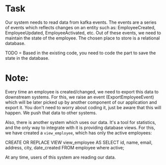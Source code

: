 # Task

Our system needs to read data from kafka events. The events are a series of events which reflects changes on an entity
such as: EmployeeCreated, EmployeeUpdated, EmployeeActivated, etc. Out of these events, we need to maintain the state
of the employee. The chosen place to store is a relational database.


TODO = Based in the existing code, you need to code the part to save the state in the database.


# Note:
Every time an employee is created/changed, we need to export this data to downstream systems.
For this, we raise an event (ExportEmployeeEvent) which will be later picked up by another component of our application and export it.
You don't need to worry about coding it, just be aware that this will happen. We push that data to other systems.


Also, there is another system which uses our data. It's a tool for statistics, and the only way to integrate with it
is providing database views. For this, we have created a `view_employee`, which has only the active employees:

CREATE OR REPLACE VIEW view_employee AS
    SELECT id, name, email, address, city, date_created
    FROM employee
    where active;

At any time, users of this system are reading our data.

